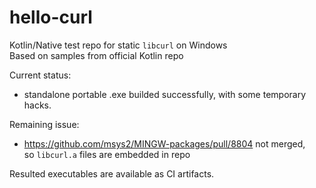 hello-curl
==========

Kotlin/Native test repo for static `libcurl` on Windows\
Based on samples from official Kotlin repo

Current status:
- standalone portable .exe builded successfully, with some temporary hacks.

Remaining issue:
- https://github.com/msys2/MINGW-packages/pull/8804 not merged,\
  so `libcurl.a` files are embedded in repo

Resulted executables are available as CI artifacts.
